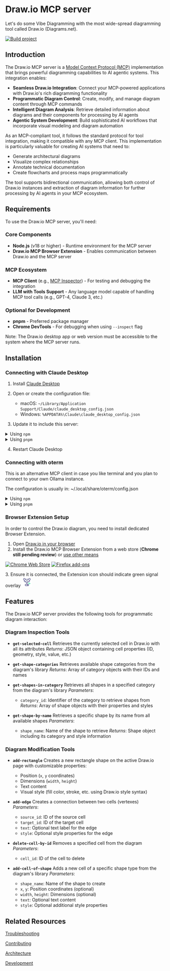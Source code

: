 # Draw.io MCP server

Let's do some Vibe Diagramming with the most wide-spread diagramming tool called Draw.io (Diagrams.net).

[![Build project](https://github.com/lgazo/drawio-mcp-server/actions/workflows/ci.yml/badge.svg)](https://github.com/lgazo/drawio-mcp-server/actions/workflows/ci.yml)

## Introduction

The Draw.io MCP server is a [Model Context Protocol (MCP)](https://modelcontextprotocol.io) implementation that brings powerful diagramming capabilities to AI agentic systems. This integration enables:

- **Seamless Draw.io Integration**: Connect your MCP-powered applications with Draw.io's rich diagramming functionality
- **Programmatic Diagram Control**: Create, modify, and manage diagram content through MCP commands
- **Intelligent Diagram Analysis**: Retrieve detailed information about diagrams and their components for processing by AI agents
- **Agentic System Development**: Build sophisticated AI workflows that incorporate visual modeling and diagram automation

As an MCP-compliant tool, it follows the standard protocol for tool integration, making it compatible with any MCP client. This implementation is particularly valuable for creating AI systems that need to:
- Generate architectural diagrams
- Visualize complex relationships
- Annotate technical documentation
- Create flowcharts and process maps programmatically

The tool supports bidirectional communication, allowing both control of Draw.io instances and extraction of diagram information for further processing by AI agents in your MCP ecosystem.

## Requirements

To use the Draw.io MCP server, you'll need:

### Core Components
- **Node.js** (v18 or higher) - Runtime environment for the MCP server
- **Draw.io MCP Browser Extension** - Enables communication between Draw.io and the MCP server

### MCP Ecosystem
- **MCP Client** (e.g., [MCP Inspector](https://modelcontextprotocol.io/docs/tools/inspector)) - For testing and debugging the integration
- **LLM with Tools Support** - Any language model capable of handling MCP tool calls (e.g., GPT-4, Claude 3, etc.)

### Optional for Development
- **pnpm** - Preferred package manager
- **Chrome DevTools** - For debugging when using `--inspect` flag

Note: The Draw.io desktop app or web version must be accessible to the system where the MCP server runs.

## Installation

### Connecting with Claude Desktop

1. Install [Claude Desktop](https://claude.ai/download)
2. Open or create the configuration file:
   - macOS: `~/Library/Application Support/Claude/claude_desktop_config.json`
   - Windows: `%APPDATA%\Claude\claude_desktop_config.json`

3. Update it to include this server:

<details>
  <summary>Using <code>npm</code></summary>

```json
{
   "mcpServers":{
      "drawio":{
         "command":"npx",
         "args":[
            "-y",
            "drawio-mcp-server"
         ]
      }
   }
}
```
</details>

<details>
  <summary>Using <code>pnpm</code></summary>

```json
{
   "mcpServers":{
      "drawio":{
         "command":"pnpm",
         "args":[
            "dlx",
            "drawio-mcp-server"
         ]
      }
   }
}
```
</details>

4. Restart Claude Desktop

### Connecting with oterm

This is an alternative MCP client in case you like terminal and you plan to connect to your own Ollama instance.

The configuration is usually in: ~/.local/share/oterm/config.json

<details>
  <summary>Using <code>npm</code></summary>

```json
{
	"mcpServers": {
		"drawio": {
			"command": "npx",
			"args": [
			  "-y",
        "drawio-mcp-server"
			]
		}
	}
}
```
</details>

<details>
  <summary>Using <code>pnpm</code></summary>

```json
{
	"mcpServers": {
		"drawio": {
			"command": "pnpm",
			"args": [
			  "dlx",
        "drawio-mcp-server"
			]
		}
	}
}
```
</details>

### Browser Extension Setup

In order to control the Draw.io diagram, you need to install dedicated Browser Extension.

1. Open [Draw.io in your browser](https://app.diagrams.net/)
2. Install the Draw.io MCP Browser Extension from a web store (**Chrome still pending review**) or [use other means](https://github.com/lgazo/drawio-mcp-extension)
<p>
  <a href="https://chrome.google.com/webstore/detail/drawio-mcp-extension/okdbbjbbccdhhfaefmcmekalmmdjjide">
    <picture>
      <source srcset="https://i.imgur.com/XBIE9pk.png" media="(prefers-color-scheme: dark)" />
      <img height="58" src="https://i.imgur.com/oGxig2F.png" alt="Chrome Web Store" /></picture
  ></a>
  <a href="https://addons.mozilla.org/en-US/firefox/addon/drawio-mcp-extension/">
    <picture>
      <source srcset="https://i.imgur.com/ZluoP7T.png" media="(prefers-color-scheme: dark)" />
      <img height="58" src="https://i.imgur.com/4PobQqE.png" alt="Firefox add-ons" /></picture
  ></a>
</p>
3. Ensure it is connected, the Extension icon should indicate green signal overlay <img alt="Extension connected" src="https://raw.githubusercontent.com/lgazo/drawio-mcp-extension/refs/heads/main/public/icon/logo_connected_32.png" />


## Features

The Draw.io MCP server provides the following tools for programmatic diagram interaction:

### Diagram Inspection Tools
- **`get-selected-cell`**
  Retrieves the currently selected cell in Draw.io with all its attributes
  *Returns*: JSON object containing cell properties (ID, geometry, style, value, etc.)

- **`get-shape-categories`**
  Retrieves available shape categories from the diagram's library
  *Returns*: Array of category objects with their IDs and names

- **`get-shapes-in-category`**
  Retrieves all shapes in a specified category from the diagram's library
  *Parameters*:
    - `category_id`: Identifier of the category to retrieve shapes from
  *Returns*: Array of shape objects with their properties and styles

- **`get-shape-by-name`**
  Retrieves a specific shape by its name from all available shapes
  *Parameters*:
    - `shape_name`: Name of the shape to retrieve
  *Returns*: Shape object including its category and style information

### Diagram Modification Tools
- **`add-rectangle`**
  Creates a new rectangle shape on the active Draw.io page with customizable properties:
  - Position (`x`, `y` coordinates)
  - Dimensions (`width`, `height`)
  - Text content
  - Visual style (fill color, stroke, etc. using Draw.io style syntax)

- **`add-edge`**
  Creates a connection between two cells (vertexes)
  *Parameters*:
    - `source_id`: ID of the source cell
    - `target_id`: ID of the target cell
    - `text`: Optional text label for the edge
    - `style`: Optional style properties for the edge

- **`delete-cell-by-id`**
  Removes a specified cell from the diagram
  *Parameters*:
    - `cell_id`: ID of the cell to delete

- **`add-cell-of-shape`**
  Adds a new cell of a specific shape type from the diagram's library
  *Parameters*:
    - `shape_name`: Name of the shape to create
    - `x`, `y`: Position coordinates (optional)
    - `width`, `height`: Dimensions (optional)
    - `text`: Optional text content
    - `style`: Optional additional style properties

## Related Resources

[Troubleshooting](./TROUBLESHOOTING.md)

[Contributing](./CONTRIBUTING.md)

[Architecture](./ARCHITECTURE.md)

[Development](./DEVELOPMENT.md)

